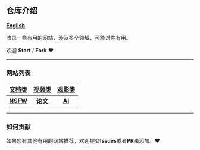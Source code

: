 ## 仓库介绍
[**English**](assets/English.md)

收录一些有用的网站，涉及多个领域，可能对你有用。

欢迎 **Start** / **Fork** :heart:

---

### 网站列表

|[文档类](document.md)|[视频类](/video.md)|[观影类](/movie.md)|
|:---:|:---:|:---:|
|[**NSFW**](/nsfw.md)|[**论文**](/thesis.md)|[**AI**](/ai.md)|

---

### 如何贡献
如果您有其他有用的网站推荐，欢迎提交**Issues**或者**PR**来添加。:heart:
